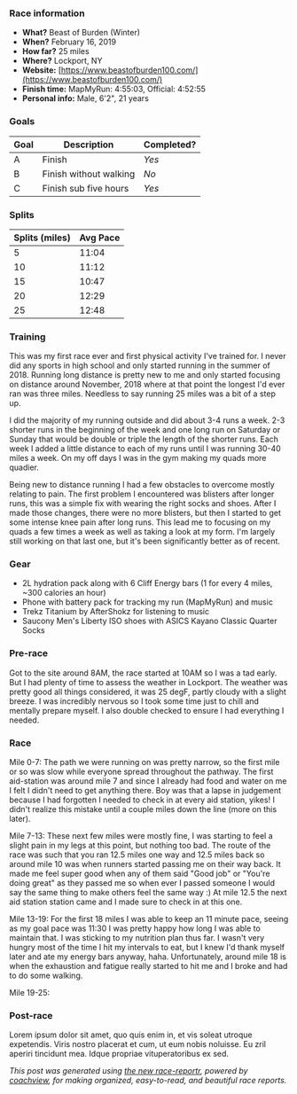 ### Race information
* **What?** Beast of Burden (Winter)
* **When?** February 16, 2019
* **How far?** 25 miles
* **Where?** Lockport, NY
* **Website:** [https://www.beastofburden100.com/](https://www.beastofburden100.com/)
* **Finish time:** MapMyRun: 4:55:03, Official: 4:52:55
* **Personal info:** Male, 6'2", 21 years

### Goals
| Goal | Description | Completed? |
|------|-------------|------------|
| A | Finish | *Yes* |
| B | Finish without walking | *No* |
| C | Finish sub five hours | *Yes* |

### Splits
| Splits (miles) | Avg Pace |
|------|------|
| 5 | 11:04 |
| 10 | 11:12 |
| 15 | 10:47 |
| 20 | 12:29 |
| 25 | 12:48 |

### Training
This was my first race ever and first physical activity I've trained for. I never did any sports in high school and only started running in the summer of 2018. Running long distance is pretty new to me and only started focusing on distance around November, 2018 where at that point the longest I'd ever ran was three miles. Needless to say running 25 miles was a bit of a step up.

I did the majority of my running outside and did about 3-4 runs a week. 2-3 shorter runs in the beginning of the week and one long run on Saturday or Sunday that would be double or triple the length of the shorter runs. Each week I added a little distance to each of my runs until I was running 30-40 miles a week. On my off days I was in the gym making my quads more quadier.

Being new to distance running I had a few obstacles to overcome mostly relating to pain. The first problem I encountered was blisters after longer runs, this was a simple fix with wearing the right socks and shoes. After I made those changes, there were no more blisters, but then I started to get some intense knee pain after long runs. This lead me to focusing on my quads a few times a week as well as taking a look at my form. I'm largely still working on that last one, but it's been significantly better as of recent.

### Gear
* 2L hydration pack along with 6 Cliff Energy bars (1 for every 4 miles, ~300 calories an hour)
* Phone with battery pack for tracking my run (MapMyRun) and music
* Trekz Titanium by AfterShokz for listening to music
* Saucony Men's Liberty ISO shoes with ASICS Kayano Classic Quarter Socks

### Pre-race
Got to the site around 8AM, the race started at 10AM so I was a tad early. But I had plenty of time to assess the weather in Lockport. The weather was pretty good all things considered, it was 25 degF, partly cloudy with a slight breeze. I was incredibly nervous so I took some time just to chill and mentally prepare myself. I also double checked to ensure I had everything I needed. 

### Race
Mile 0-7: The path we were running on was pretty narrow, so the first mile or so was slow while everyone spread throughout the pathway. The first aid-station was around mile 7 and since I already had food and water on me I felt I didn't need to get anything there. Boy was that a lapse in judgement because I had forgotten I needed to check in at every aid station, yikes! I didn't realize this mistake until a couple miles down the line (more on this later).

Mile 7-13: These next few miles were mostly fine, I was starting to feel a slight pain in my legs at this point, but nothing too bad. The route of the race was such that you ran 12.5 miles one way and 12.5 miles back so around mile 10 was when runners started passing me on their way back. It made me feel super good when any of them said "Good job" or "You're doing great" as they passed me so when ever I passed someone I would say the same thing to make others feel the same way :) At mile 12.5 the next aid station station came and I made sure to check in at this one.

Mile 13-19: For the first 18 miles I was able to keep an 11 minute pace, seeing as my goal pace was 11:30 I was pretty happy how long I was able to maintain that. I was sticking to my nutrition plan thus far. I wasn't very hungry most of the time I hit my intervals to eat, but I knew I'd thank myself later and ate my energy bars anyway, haha. Unfortunately, around mile 18 is when the exhaustion and fatigue really started to hit me and I broke and had to do some walking.

Mile 19-25:

### Post-race
Lorem ipsum dolor sit amet, quo quis enim in, et vis soleat utroque expetendis. Viris nostro placerat et cum, ut eum nobis noluisse. Eu zril aperiri tincidunt mea. Idque propriae vituperatoribus ex sed.

*This post was generated using [the new race-reportr](https://coachview.github.io/race-reportr/), powered by [coachview](https://www.coachview.io), for making organized, easy-to-read, and beautiful race reports.*
